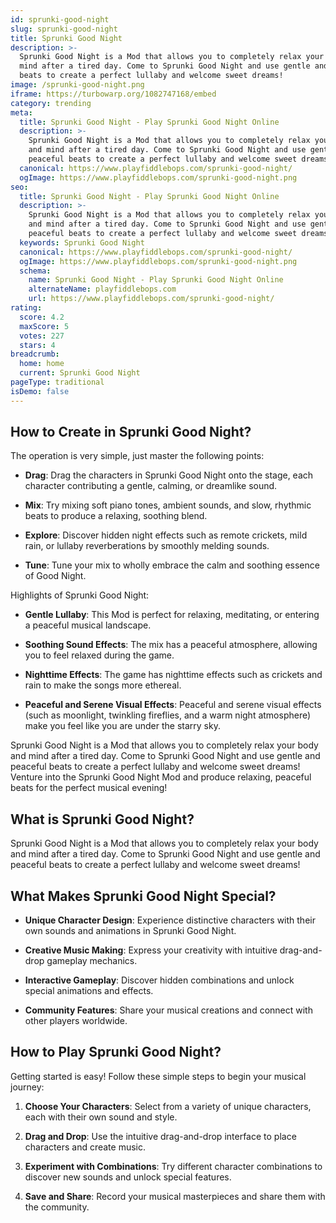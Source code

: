 ```yaml
---
id: sprunki-good-night
slug: sprunki-good-night
title: Sprunki Good Night
description: >-
  Sprunki Good Night is a Mod that allows you to completely relax your body and
  mind after a tired day. Come to Sprunki Good Night and use gentle and peaceful
  beats to create a perfect lullaby and welcome sweet dreams!
image: /sprunki-good-night.png
iframe: https://turbowarp.org/1082747168/embed
category: trending
meta:
  title: Sprunki Good Night - Play Sprunki Good Night Online
  description: >-
    Sprunki Good Night is a Mod that allows you to completely relax your body
    and mind after a tired day. Come to Sprunki Good Night and use gentle and
    peaceful beats to create a perfect lullaby and welcome sweet dreams!
  canonical: https://www.playfiddlebops.com/sprunki-good-night/
  ogImage: https://www.playfiddlebops.com/sprunki-good-night.png
seo:
  title: Sprunki Good Night - Play Sprunki Good Night Online
  description: >-
    Sprunki Good Night is a Mod that allows you to completely relax your body
    and mind after a tired day. Come to Sprunki Good Night and use gentle and
    peaceful beats to create a perfect lullaby and welcome sweet dreams!
  keywords: Sprunki Good Night
  canonical: https://www.playfiddlebops.com/sprunki-good-night/
  ogImage: https://www.playfiddlebops.com/sprunki-good-night.png
  schema:
    name: Sprunki Good Night - Play Sprunki Good Night Online
    alternateName: playfiddlebops.com
    url: https://www.playfiddlebops.com/sprunki-good-night/
rating:
  score: 4.2
  maxScore: 5
  votes: 227
  stars: 4
breadcrumb:
  home: home
  current: Sprunki Good Night
pageType: traditional
isDemo: false
---
```


## How to Create in Sprunki Good Night?

The operation is very simple, just master the following points:

- **Drag**: Drag the characters in Sprunki Good Night onto the stage, each character contributing a gentle, calming, or dreamlike sound.

- **Mix**: Try mixing soft piano tones, ambient sounds, and slow, rhythmic beats to produce a relaxing, soothing blend.

- **Explore**: Discover hidden night effects such as remote crickets, mild rain, or lullaby reverberations by smoothly melding sounds.

- **Tune**: Tune your mix to wholly embrace the calm and soothing essence of Good Night.

Highlights of Sprunki Good Night:

- **Gentle Lullaby**: This Mod is perfect for relaxing, meditating, or entering a peaceful musical landscape.

- **Soothing Sound Effects**: The mix has a peaceful atmosphere, allowing you to feel relaxed during the game.

- **Nighttime Effects**: The game has nighttime effects such as crickets and rain to make the songs more ethereal.

- **Peaceful and Serene Visual Effects**: Peaceful and serene visual effects (such as moonlight, twinkling fireflies, and a warm night atmosphere) make you feel like you are under the starry sky.

Sprunki Good Night is a Mod that allows you to completely relax your body and mind after a tired day. Come to Sprunki Good Night and use gentle and peaceful beats to create a perfect lullaby and welcome sweet dreams! Venture into the Sprunki Good Night Mod and produce relaxing, peaceful beats for the perfect musical evening!

## What is Sprunki Good Night?

Sprunki Good Night is a Mod that allows you to completely relax your body and mind after a tired day. Come to Sprunki Good Night and use gentle and peaceful beats to create a perfect lullaby and welcome sweet dreams!

## What Makes Sprunki Good Night Special?

- **Unique Character Design**: Experience distinctive characters with their own sounds and animations in Sprunki Good Night.

- **Creative Music Making**: Express your creativity with intuitive drag-and-drop gameplay mechanics.

- **Interactive Gameplay**: Discover hidden combinations and unlock special animations and effects.

- **Community Features**: Share your musical creations and connect with other players worldwide.

## How to Play Sprunki Good Night?

Getting started is easy! Follow these simple steps to begin your musical journey:

1. **Choose Your Characters**: Select from a variety of unique characters, each with their own sound and style.

1. **Drag and Drop**: Use the intuitive drag-and-drop interface to place characters and create music.

1. **Experiment with Combinations**: Try different character combinations to discover new sounds and unlock special features.

1. **Save and Share**: Record your musical masterpieces and share them with the community.
